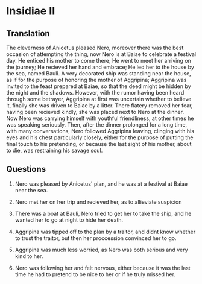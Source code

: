 # Insidiae II

## Translation

The cleverness of Anicetus pleased Nero, moreover there was the best occasion of attempting the thing, now Nero is at Baiae to celebrate a festival day. He enticed his mother to come there; He went to meet her arriving on the journey; He recieved her hand and embrace; He led her to the house by the sea, named Bauli. A very decorated ship was standing near the house, as if for the purpose of honoring the mother of Aggripina; Aggripina was invited to the feast prepared at Baiae, so that the deed might be hidden by the night and the shadows. However, with the rumor having been heard through some betrayer, Aggripina at first was uncertain whether to believe it, finally she was driven to Baiae by a litter. There flatery removed her fear, having been recieved kindly, she was placed next to Nero at the dinner. Now Nero was carrying himself with youthful friendliness, at other times he was speaking seriously. Then, after the dinner prolonged for a long time, with many conversations, Nero followed Aggripina leaving, clinging with his eyes and his chest particularly closely, either for the purpose of putting the final touch to his pretending, or because the last sight of his mother, about to die, was restraining his savage soul.

## Questions

1. Nero was pleased by Anicetus' plan, and he was at a festival at Baiae near the sea.

2. Nero met her on her trip and recieved her, as to allieviate suspicion

3. There was a boat at Bauli, Nero tried to get her to take the ship, and he wanted her to go at night to hide her death.

4. Aggripina was tipped off to the plan by a traitor, and didnt know whether to trust the traitor, but then her proccession convinced her to go.

5. Aggripina was much less worried, as Nero was both serious and very kind to her.

6. Nero was following her and felt nervous, either because it was the last time he had to pretend to be nice to her or if he truly missed her.
